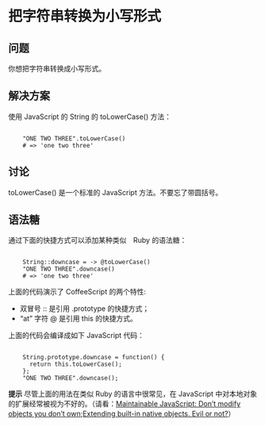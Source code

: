 # 把字符串转换为小写形式

## 问题

你想把字符串转换成小写形式。

## 解决方案

使用 JavaScript 的 String 的 toLowerCase() 方法：

```

	"ONE TWO THREE".toLowerCase()
	# => 'one two three'

```

## 讨论

toLowerCase() 是一个标准的 JavaScript 方法。不要忘了带圆括号。

## 语法糖

通过下面的快捷方式可以添加某种类似　Ruby 的语法糖：

```

	String::downcase = -> @toLowerCase()
	"ONE TWO THREE".downcase()
	# => 'one two three'

```

上面的代码演示了 CoffeeScript 的两个特性:

* 双冒号 :: 是引用 .prototype 的快捷方式；
* “at” 字符 @ 是引用 this 的快捷方式。

上面的代码会编译成如下 JavaScript 代码：

```

	String.prototype.downcase = function() {
	  return this.toLowerCase();
	};
	"ONE TWO THREE".downcase();

```

**提示**
尽管上面的用法在类似 Ruby 的语言中很常见，在 JavaScript 中对本地对象的扩展经常被视为不好的。（请看：[Maintainable JavaScript: Don’t modify objects you don’t own](http://www.nczonline.net/blog/2010/03/02/maintainable-javascript-dont-modify-objects-you-down-own/);[Extending built-in native objects. Evil or not?](http://perfectionkills.com/extending-built-in-native-objects-evil-or-not/)）
